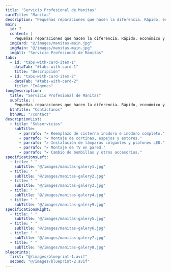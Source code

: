```yaml
---
title: "Servicio Profesional de Manitas"
cardTitle: "Manitas"
description: "Pequeñas reparaciones que hacen la diferencia. Rápido, económico y sin complicaciones."
main:
  id: 7
  content: |
    Pequeñas reparaciones que hacen la diferencia. Rápido, económico y sin complicaciones.
  imgCard: "@/images/manitas-main.jpg"
  imgMain: "@/images/manitas-main.jpg"
  imgAlt: "Servicio Profesional de Manitas"
tabs:
  - id: "tabs-with-card-item-1"
    dataTab: "#tabs-with-card-1"
    title: "Descripción"
  - id: "tabs-with-card-item-2"
    dataTab: "#tabs-with-card-2"
    title: "Imágenes"
longDescription:
  title: "Servicio Profesional de Manitas"
  subTitle: |
    Pequeñas reparaciones que hacen la diferencia. Rápido, económico y sin complicaciones."
  btnTitle: "Contáctanos"
  btnURL: "/contact"
descriptionList:
  - title: "Subservicios"
    subTitle:
      - parrafo: "✔ Reemplazo de cisterna inodoro e inodoro completo."
      - parrafo: "✔ Montaje de cortinas, espejos y estores." 
      - parrafo: "✔ Instalación de lámparas colgantes y plafones LED." 
      - parrafo: "✔ Montaje de TV en pared." 
      - parrafo: "✔ Cambio de bombillas y otros accesorios." 
specificationsLeft:
  - title: " "
    subTitle: "@/images/manitas-galery1.jpg"
  - title: " "
    subTitle: "@/images/manitas-galery2.jpg"
  - title: " "
    subTitle: "@/images/manitas-galery3.jpg"
  - title: " "
    subTitle: "@/images/manitas-galery4.jpg"
  - title: " "
    subTitle: "@/images/manitas-galery9.jpg"
specificationsRight:
  - title: " "
    subTitle: "@/images/manitas-galery5.jpg"
  - title: " "
    subTitle: "@/images/manitas-galery6.jpg"
  - title: " "
    subTitle: "@/images/manitas-galery7.jpg"
  - title: " "
    subTitle: "@/images/manitas-galery8.jpg"
blueprints:
  first: "@/images/blueprint-1.avif"
  second: "@/images/blueprint-2.avif"   
---
```

